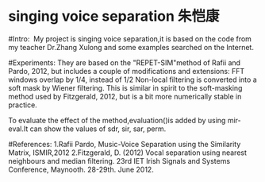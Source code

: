 # singing voice separation 朱恺康
#Intro:
  My project is singing voice separation,it is based on the code from my teacher Dr.Zhang Xulong and some examples searched on the Internet.
  
#Experiments:
	They are based on the "REPET-SIM"method of  Rafii and Pardo, 2012, but includes a couple of modifications and extensions:
 	FFT windows overlap by 1/4, instead of 1/2
 	Non-local filtering is converted into a soft mask by Wiener filtering. This is similar in spirit to the soft-masking method used by Fitzgerald, 2012, but is a bit more numerically stable in practice.
  
To evaluate the effect of the method,evaluation()is added by using mir-eval.It can show the values of sdr, sir, sar, perm.

#References:
 1.Rafii Pardo, Music-Voice Separation using the Similarity Matrix, ISMIR,2012
 2.Fitzgerald, D. (2012) Vocal separation using nearest neighbours and median filtering. 23rd IET Irish Signals and Systems Conference,
Maynooth. 28-29th. June 2012.
